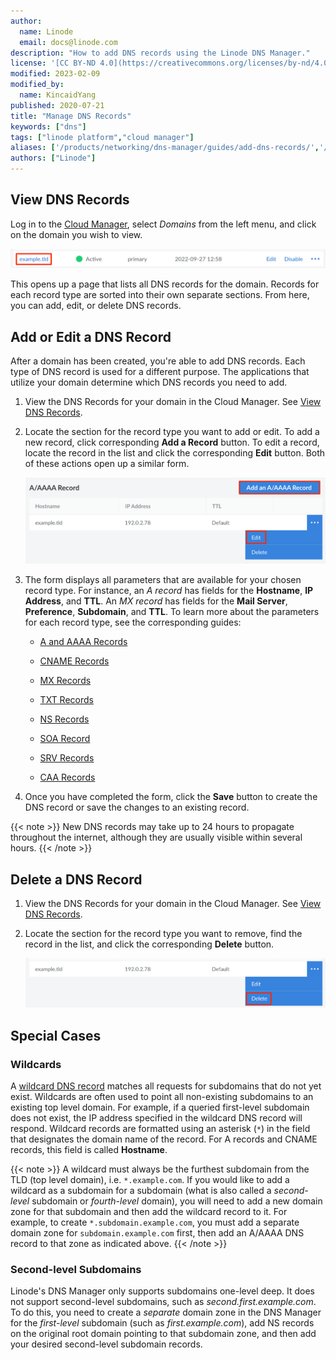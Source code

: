 ```yaml
---
author:
  name: Linode
  email: docs@linode.com
description: "How to add DNS records using the Linode DNS Manager."
license: '[CC BY-ND 4.0](https://creativecommons.org/licenses/by-nd/4.0)'
modified: 2023-02-09
modified_by:
  name: KincaidYang
published: 2020-07-21
title: "Manage DNS Records"
keywords: ["dns"]
tags: ["linode platform","cloud manager"]
aliases: ['/products/networking/dns-manager/guides/add-dns-records/','/products/networking/dns-manager/guides/edit-dns-records/']
authors: ["Linode"]
---
```


## View DNS Records

Log in to the [Cloud Manager](https://cloud.linode.com), select *Domains* from the left menu, and click on the domain you wish to view.

![Screenshot of the Domains listing page in Cloud Manager](view-dns.png)

This opens up a page that lists all DNS records for the domain. Records for each record type are sorted into their own separate sections. From here, you can add, edit, or delete DNS records.

## Add or Edit a DNS Record

After a domain has been created, you're able to add DNS records. Each type of DNS record is used for a different purpose. The applications that utilize your domain determine which DNS records you need to add.

1. View the DNS Records for your domain in the Cloud Manager. See [View DNS Records](#view-dns-records).

1. Locate the section for the record type you want to add or edit. To add a new record, click corresponding **Add a Record** button. To edit a record, locate the record in the list and click the corresponding **Edit** button. Both of these actions open up a similar form.

    ![Screenshot of the A/AAAA section on the DNS Records page for a domain](add-or-edit-dns-record.png)

1. The form displays all parameters that are available for your chosen record type. For instance, an *A record* has fields for the **Hostname**, **IP Address**, and **TTL**. An *MX record* has fields for the **Mail Server**, **Preference**, **Subdomain**, and **TTL**. To learn more about the parameters for each record type, see the corresponding guides:

    - [A and AAAA Records](/docs/products/networking/dns-manager/guides/a-record/)

    - [CNAME Records](/docs/products/networking/dns-manager/guides/cname-record/)

    - [MX Records](/docs/products/networking/dns-manager/guides/mx-record/)

    - [TXT Records](/docs/products/networking/dns-manager/guides/txt-record/)

    - [NS Records](/docs/products/networking/dns-manager/guides/ns-record/)

    - [SOA Record](/docs/products/networking/dns-manager/guides/soa-record/)

    - [SRV Records](/docs/products/networking/dns-manager/guides/srv-record/)

    - [CAA Records](/docs/products/networking/dns-manager/guides/caa-record/)

1. Once you have completed the form, click the **Save** button to create the DNS record or save the changes to an existing record.

{{< note >}}
New DNS records may take up to 24 hours to propagate throughout the internet, although they are usually visible within several hours.
{{< /note >}}

## Delete a DNS Record

1. View the DNS Records for your domain in the Cloud Manager. See [View DNS Records](#view-dns-records).

1. Locate the section for the record type you want to remove, find the record in the list, and click the corresponding **Delete** button.

    ![Screenshot of a DNS Record entry with the Delete button highlighted](delete-dns-record.png)

## Special Cases

### Wildcards

A [wildcard DNS record](https://en.wikipedia.org/wiki/Wildcard_DNS_record) matches all requests for subdomains that do not yet exist. Wildcards are often used to point all non-existing subdomains to an existing top level domain. For example, if a queried first-level subdomain does not exist, the IP address specified in the wildcard DNS record will respond. Wildcard records are formatted using an asterisk (`*`) in the field that designates the domain name of the record. For A records and CNAME records, this field is called **Hostname**.

{{< note >}}
A wildcard must always be the furthest subdomain from the TLD (top level domain), i.e. `*.example.com`. If you would like to add a wildcard as a subdomain for a subdomain (what is also called a *second-level* subdomain or *fourth-level* domain), you will need to add a new domain zone for that subdomain and then add the wildcard record to it. For example, to create `*.subdomain.example.com`, you must add a separate domain zone for `subdomain.example.com` first, then add an A/AAAA DNS record to that zone as indicated above.
{{< /note >}}

### Second-level Subdomains

Linode's DNS Manager only supports subdomains one-level deep. It does not support second-level subdomains, such as *second.first.example.com*. To do this, you need to create a *separate* domain zone in the DNS Manager for the *first-level* subdomain (such as *first.example.com*), add NS records on the original root domain pointing to that subdomain zone, and then add your desired second-level subdomain records.

